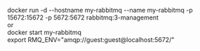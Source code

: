 docker run -d --hostname my-rabbitmq --name my-rabbitmq -p 15672:15672 -p 5672:5672 rabbitmq:3-management  
or  
docker start my-rabbitmq  
export RMQ_ENV="amqp://guest:guest@localhost:5672/"  
